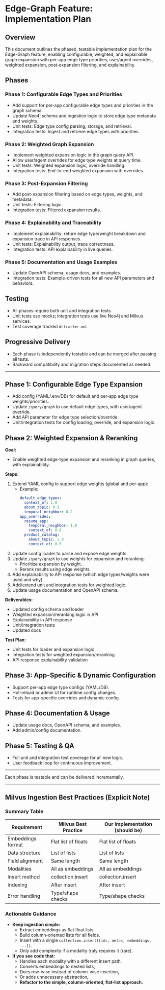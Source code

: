 # Edge-Graph Feature: Implementation Plan

## Overview
This document outlines the phased, testable implementation plan for the Edge-Graph feature, enabling configurable, weighted, and explainable graph expansion with per-app edge type priorities, user/agent overrides, weighted expansion, post-expansion filtering, and explainability.

## Phases

### Phase 1: Configurable Edge Types and Priorities
- Add support for per-app configurable edge types and priorities in the graph schema.
- Update Neo4j schema and ingestion logic to store edge type metadata and weights.
- Unit tests: Edge type config parsing, storage, and retrieval.
- Integration tests: Ingest and retrieve edge types with priorities.

### Phase 2: Weighted Graph Expansion
- Implement weighted expansion logic in the graph query API.
- Allow user/agent overrides for edge type weights at query time.
- Unit tests: Weighted expansion logic, override handling.
- Integration tests: End-to-end weighted expansion with overrides.

### Phase 3: Post-Expansion Filtering
- Add post-expansion filtering based on edge types, weights, and metadata.
- Unit tests: Filtering logic.
- Integration tests: Filtered expansion results.

### Phase 4: Explainability and Traceability
- Implement explainability: return edge type/weight breakdown and expansion trace in API responses.
- Unit tests: Explainability output, trace correctness.
- Integration tests: API explainability in live queries.

### Phase 5: Documentation and Usage Examples
- Update OpenAPI schema, usage docs, and examples.
- Integration tests: Example-driven tests for all new API parameters and behaviors.

## Testing
- All phases require both unit and integration tests.
- Unit tests use mocks; integration tests use live Neo4j and Milvus services.
- Test coverage tracked in `tracker.md`.

## Progressive Delivery
- Each phase is independently testable and can be merged after passing all tests.
- Backward compatibility and migration steps documented as needed.

---

## Phase 1: Configurable Edge Type Expansion
- Add config (YAML/.env/DB) for default and per-app edge type weights/priorities.
- Update `/query/graph` to use default edge types, with user/agent override.
- Add API parameter for edge type selection/override.
- Unit/integration tests for config loading, override, and expansion logic.

## Phase 2: Weighted Expansion & Reranking

**Goal:**
- Enable weighted edge-type expansion and reranking in graph queries, with explainability.

**Steps:**
1. Extend YAML config to support edge weights (global and per-app):
   - Example:
     ```yaml
     default_edge_types:
       context_of: 1.0
       about_topic: 0.5
       temporal_neighbor: 0.2
     app_overrides:
       resume_app:
         temporal_neighbor: 1.0
         context_of: 0.8
       product_catalog:
         about_topic: 1.0
         context_of: 0.5
     ```
2. Update config loader to parse and expose edge weights.
3. Update `/query/graph` to use weights for expansion and reranking:
   - Prioritize expansion by weight.
   - Rerank results using edge weights.
4. Add explainability to API response (which edge types/weights were used and why).
5. Add/extend unit and integration tests for weighted logic.
6. Update usage documentation and OpenAPI schema.

**Deliverables:**
- Updated config schema and loader
- Weighted expansion/reranking logic in API
- Explainability in API response
- Unit/integration tests
- Updated docs

**Test Plan:**
- Unit tests for loader and expansion logic
- Integration tests for weighted expansion/reranking
- API response explainability validation

## Phase 3: App-Specific & Dynamic Configuration
- Support per-app edge type configs (YAML/DB).
- Hot-reload or admin UI for runtime config changes.
- Tests for app-specific overrides and dynamic config.

## Phase 4: Documentation & Usage
- Update usage docs, OpenAPI schema, and examples.
- Add admin/config documentation.

## Phase 5: Testing & QA
- Full unit and integration test coverage for all new logic.
- User feedback loop for continuous improvement.

---

Each phase is testable and can be delivered incrementally.

---

## Milvus Ingestion Best Practices (Explicit Note)

### Summary Table
| Requirement         | Milvus Best Practice   | Our Implementation (should be) |
|--------------------|-----------------------|-------------------------------|
| Embeddings format  | Flat list of floats   | Flat list of floats           |
| Data structure     | List of lists         | List of lists                 |
| Field alignment    | Same length           | Same length                   |
| Modalities         | All as embeddings     | All as embeddings             |
| Insert method      | collection.insert     | collection.insert             |
| Indexing           | After insert          | After insert                  |
| Error handling     | Type/shape checks     | Type/shape checks             |

### Actionable Guidance
- **Keep ingestion simple:**
  - Extract embeddings as flat float lists.
  - Build column-oriented lists for all fields.
  - Insert with a single `collection.insert([ids, metas, embeddings, ...])`.
  - Only add complexity if a modality truly requires it (rare).
- **If you see code that:**
  - Handles each modality with a different insert path,
  - Converts embeddings to nested lists,
  - Does row-wise instead of column-wise insertion,
  - Or adds unnecessary abstraction,
  - **Refactor to the simple, column-oriented, flat-list approach.** 
